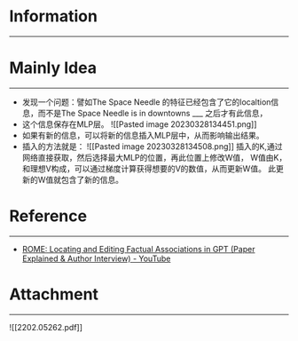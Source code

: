 # Information
---


# Mainly Idea
---
-   发现一个问题：譬如The Space Needle 的特征已经包含了它的localtion信息，而不是The Space Needle is in downtowns ___ 之后才有此信息，
-   这个信息保存在MLP层。
![[Pasted image 20230328134451.png]]
-   如果有新的信息，可以将新的信息插入MLP层中，从而影响输出结果。
-   插入的方法就是：
![[Pasted image 20230328134508.png]]
插入的K,通过网络直接获取，然后选择最大MLP的位置，再此位置上修改W值，
W值由K，和理想V构成，可以通过梯度计算获得想要的V的数值，从而更新W值。
此更新的W值就包含了新的信息。

# Reference
---
- [ROME: Locating and Editing Factual Associations in GPT (Paper Explained & Author Interview) - YouTube](https://www.youtube.com/watch?v=_NMQyOu2HTo)

# Attachment
---
![[2202.05262.pdf]]